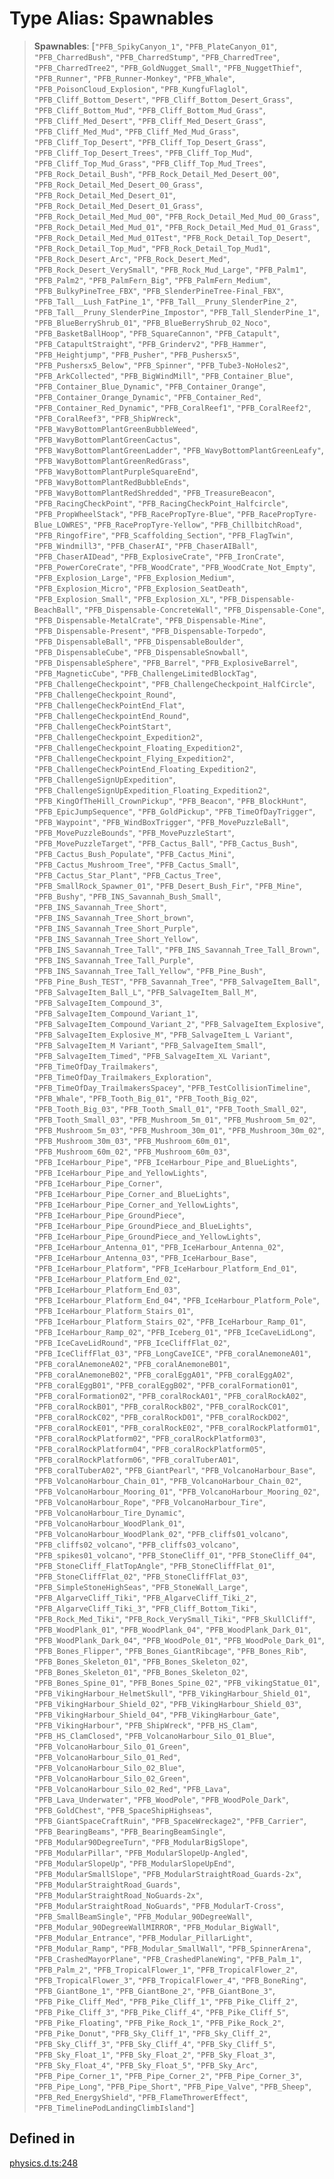 # Type Alias: Spawnables

> **Spawnables**: [`"PFB_SpikyCanyon_1"`, `"PFB_PlateCanyon_01"`, `"PFB_CharredBush"`, `"PFB_CharredStump"`, `"PFB_CharredTree"`, `"PFB_CharredTree2"`, `"PFB_GoldNugget_Small"`, `"PFB_NuggetThief"`, `"PFB_Runner"`, `"PFB_Runner-Monkey"`, `"PFB_Whale"`, `"PFB_PoisonCloud_Explosion"`, `"PFB_KungfuFlaglol"`, `"PFB_Cliff_Bottom_Desert"`, `"PFB_Cliff_Bottom_Desert_Grass"`, `"PFB_Cliff_Bottom_Mud"`, `"PFB_Cliff_Bottom_Mud_Grass"`, `"PFB_Cliff_Med_Desert"`, `"PFB_Cliff_Med_Desert_Grass"`, `"PFB_Cliff_Med_Mud"`, `"PFB_Cliff_Med_Mud_Grass"`, `"PFB_Cliff_Top_Desert"`, `"PFB_Cliff_Top_Desert_Grass"`, `"PFB_Cliff_Top_Desert_Trees"`, `"PFB_Cliff_Top_Mud"`, `"PFB_Cliff_Top_Mud_Grass"`, `"PFB_Cliff_Top_Mud_Trees"`, `"PFB_Rock_Detail_Bush"`, `"PFB_Rock_Detail_Med_Desert_00"`, `"PFB_Rock_Detail_Med_Desert_00_Grass"`, `"PFB_Rock_Detail_Med_Desert_01"`, `"PFB_Rock_Detail_Med_Desert_01_Grass"`, `"PFB_Rock_Detail_Med_Mud_00"`, `"PFB_Rock_Detail_Med_Mud_00_Grass"`, `"PFB_Rock_Detail_Med_Mud_01"`, `"PFB_Rock_Detail_Med_Mud_01_Grass"`, `"PFB_Rock_Detail_Med_Mud_01Test"`, `"PFB_Rock_Detail_Top_Desert"`, `"PFB_Rock_Detail_Top_Mud"`, `"PFB_Rock_Detail_Top_Mud1"`, `"PFB_Rock_Desert_Arc"`, `"PFB_Rock_Desert_Med"`, `"PFB_Rock_Desert_VerySmall"`, `"PFB_Rock_Mud_Large"`, `"PFB_Palm1"`, `"PFB_Palm2"`, `"PFB_PalmFern_Big"`, `"PFB_PalmFern_Medium"`, `"PFB_BulkyPineTree_FBX"`, `"PFB_SlenderPineTree-Final_FBX"`, `"PFB_Tall__Lush_FatPine_1"`, `"PFB_Tall__Pruny_SlenderPine_2"`, `"PFB_Tall__Pruny_SlenderPine_Impostor"`, `"PFB_Tall_SlenderPine_1"`, `"PFB_BlueBerryShrub_01"`, `"PFB_BlueBerryShrub_02_Noco"`, `"PFB_BasketBallHoop"`, `"PFB_SquareCannon"`, `"PFB_Catapult"`, `"PFB_CatapultStraight"`, `"PFB_Grinderv2"`, `"PFB_Hammer"`, `"PFB_Heightjump"`, `"PFB_Pusher"`, `"PFB_Pushersx5"`, `"PFB_Pushersx5_Below"`, `"PFB_Spinner"`, `"PFB_Tube3-NoHoles2"`, `"PFB_ArkCollected"`, `"PFB_BigWindMill"`, `"PFB_Container_Blue"`, `"PFB_Container_Blue_Dynamic"`, `"PFB_Container_Orange"`, `"PFB_Container_Orange_Dynamic"`, `"PFB_Container_Red"`, `"PFB_Container_Red_Dynamic"`, `"PFB_CoralReef1"`, `"PFB_CoralReef2"`, `"PFB_CoralReef3"`, `"PFB_ShipWreck"`, `"PFB_WavyBottomPlantGreenBubbleWeed"`, `"PFB_WavyBottomPlantGreenCactus"`, `"PFB_WavyBottomPlantGreenLadder"`, `"PFB_WavyBottomPlantGreenLeafy"`, `"PFB_WavyBottomPlantGreenRedGrass"`, `"PFB_WavyBottomPlantPurpleSquareEnd"`, `"PFB_WavyBottomPlantRedBubbleEnds"`, `"PFB_WavyBottomPlantRedShredded"`, `"PFB_TreasureBeacon"`, `"PFB_RacingCheckPoint"`, `"PFB_RacingCheckPoint_Halfcircle"`, `"PFB_PropWheelStack"`, `"PFB_RacePropTyre-Blue"`, `"PFB_RacePropTyre-Blue_LOWRES"`, `"PFB_RacePropTyre-Yellow"`, `"PFB_ChillbitchRoad"`, `"PFB_RingofFire"`, `"PFB_Scaffolding_Section"`, `"PFB_FlagTwin"`, `"PFB_Windmill3"`, `"PFB_ChaserAI"`, `"PFB_ChaserAIBall"`, `"PFB_ChaserAIDead"`, `"PFB_ExplosiveCrate"`, `"PFB_IronCrate"`, `"PFB_PowerCoreCrate"`, `"PFB_WoodCrate"`, `"PFB_WoodCrate_Not_Empty"`, `"PFB_Explosion_Large"`, `"PFB_Explosion_Medium"`, `"PFB_Explosion_Micro"`, `"PFB_Explosion_SeatDeath"`, `"PFB_Explosion_Small"`, `"PFB_Explosion_XL"`, `"PFB_Dispensable-BeachBall"`, `"PFB_Dispensable-ConcreteWall"`, `"PFB_Dispensable-Cone"`, `"PFB_Dispensable-MetalCrate"`, `"PFB_Dispensable-Mine"`, `"PFB_Dispensable-Present"`, `"PFB_Dispensable-Torpedo"`, `"PFB_DispensableBall"`, `"PFB_DispensableBoulder"`, `"PFB_DispensableCube"`, `"PFB_DispensableSnowball"`, `"PFB_DispensableSphere"`, `"PFB_Barrel"`, `"PFB_ExplosiveBarrel"`, `"PFB_MagneticCube"`, `"PFB_ChallengeLimitedBlockTag"`, `"PFB_ChallengeCheckpoint"`, `"PFB_ChallengeCheckpoint_HalfCircle"`, `"PFB_ChallengeCheckpoint_Round"`, `"PFB_ChallengeCheckPointEnd_Flat"`, `"PFB_ChallengeCheckpointEnd_Round"`, `"PFB_ChallengeCheckPointStart"`, `"PFB_ChallengeCheckpoint_Expedition2"`, `"PFB_ChallengeCheckpoint_Floating_Expedition2"`, `"PFB_ChallengeCheckpoint_Flying_Expedition2"`, `"PFB_ChallengeCheckPointEnd_Floating_Expedition2"`, `"PFB_ChallengeSignUpExpedition"`, `"PFB_ChallengeSignUpExpedition_Floating_Expedition2"`, `"PFB_KingOfTheHill_CrownPickup"`, `"PFB_Beacon"`, `"PFB_BlockHunt"`, `"PFB_EpicJumpSequence"`, `"PFB_GoldPickup"`, `"PFB_TimeOfDayTrigger"`, `"PFB_Waypoint"`, `"PFB_WindBoxTrigger"`, `"PFB_MovePuzzleBall"`, `"PFB_MovePuzzleBounds"`, `"PFB_MovePuzzleStart"`, `"PFB_MovePuzzleTarget"`, `"PFB_Cactus_Ball"`, `"PFB_Cactus_Bush"`, `"PFB_Cactus_Bush_Populate"`, `"PFB_Cactus_Mini"`, `"PFB_Cactus_Mushroom_Tree"`, `"PFB_Cactus_Small"`, `"PFB_Cactus_Star_Plant"`, `"PFB_Cactus_Tree"`, `"PFB_SmallRock_Spawner_01"`, `"PFB_Desert_Bush_Fir"`, `"PFB_Mine"`, `"PFB_Bushy"`, `"PFB_INS_Savannah_Bush_Small"`, `"PFB_INS_Savannah_Tree_Short"`, `"PFB_INS_Savannah_Tree_Short_brown"`, `"PFB_INS_Savannah_Tree_Short_Purple"`, `"PFB_INS_Savannah_Tree_Short_Yellow"`, `"PFB_INS_Savannah_Tree_Tall"`, `"PFB_INS_Savannah_Tree_Tall_Brown"`, `"PFB_INS_Savannah_Tree_Tall_Purple"`, `"PFB_INS_Savannah_Tree_Tall_Yellow"`, `"PFB_Pine_Bush"`, `"PFB_Pine_Bush_TEST"`, `"PFB_Savannah_Tree"`, `"PFB_SalvageItem_Ball"`, `"PFB_SalvageItem_Ball_L"`, `"PFB_SalvageItem_Ball_M"`, `"PFB_SalvageItem_Compound_3"`, `"PFB_SalvageItem_Compound_Variant_1"`, `"PFB_SalvageItem_Compound_Variant_2"`, `"PFB_SalvageItem_Explosive"`, `"PFB_SalvageItem_Explosive_M"`, `"PFB_SalvageItem_L Variant"`, `"PFB_SalvageItem_M Variant"`, `"PFB_SalvageItem_Small"`, `"PFB_SalvageItem_Timed"`, `"PFB_SalvageItem_XL Variant"`, `"PFB_TimeOfDay_Trailmakers"`, `"PFB_TimeOfDay_Trailmakers_Exploration"`, `"PFB_TimeOfDay_TrailmakersSpacey"`, `"PFB_TestCollisionTimeline"`, `"PFB_Whale"`, `"PFB_Tooth_Big_01"`, `"PFB_Tooth_Big_02"`, `"PFB_Tooth_Big_03"`, `"PFB_Tooth_Small_01"`, `"PFB_Tooth_Small_02"`, `"PFB_Tooth_Small_03"`, `"PFB_Mushroom_5m_01"`, `"PFB_Mushroom_5m_02"`, `"PFB_Mushroom_5m_03"`, `"PFB_Mushroom_30m_01"`, `"PFB_Mushroom_30m_02"`, `"PFB_Mushroom_30m_03"`, `"PFB_Mushroom_60m_01"`, `"PFB_Mushroom_60m_02"`, `"PFB_Mushroom_60m_03"`, `"PFB_IceHarbour_Pipe"`, `"PFB_IceHarbour_Pipe_and_BlueLights"`, `"PFB_IceHarbour_Pipe_and_YellowLights"`, `"PFB_IceHarbour_Pipe_Corner"`, `"PFB_IceHarbour_Pipe_Corner_and_BlueLights"`, `"PFB_IceHarbour_Pipe_Corner_and_YellowLights"`, `"PFB_IceHarbour_Pipe_GroundPiece"`, `"PFB_IceHarbour_Pipe_GroundPiece_and_BlueLights"`, `"PFB_IceHarbour_Pipe_GroundPiece_and_YellowLights"`, `"PFB_IceHarbour_Antenna_01"`, `"PFB_IceHarbour_Antenna_02"`, `"PFB_IceHarbour_Antenna_03"`, `"PFB_IceHarbour_Base"`, `"PFB_IceHarbour_Platform"`, `"PFB_IceHarbour_Platform_End_01"`, `"PFB_IceHarbour_Platform_End_02"`, `"PFB_IceHarbour_Platform_End_03"`, `"PFB_IceHarbour_Platform_End_04"`, `"PFB_IceHarbour_Platform_Pole"`, `"PFB_IceHarbour_Platform_Stairs_01"`, `"PFB_IceHarbour_Platform_Stairs_02"`, `"PFB_IceHarbour_Ramp_01"`, `"PFB_IceHarbour_Ramp_02"`, `"PFB_Iceberg_01"`, `"PFB_IceCaveLidLong"`, `"PFB_IceCaveLidRound"`, `"PFB_IceCliffFlat_02"`, `"PFB_IceCliffFlat_03"`, `"PFB_LongCaveICE"`, `"PFB_coralAnemoneA01"`, `"PFB_coralAnemoneA02"`, `"PFB_coralAnemoneB01"`, `"PFB_coralAnemoneB02"`, `"PFB_coralEggA01"`, `"PFB_coralEggA02"`, `"PFB_coralEggB01"`, `"PFB_coralEggB02"`, `"PFB_coralFormation01"`, `"PFB_coralFormation02"`, `"PFB_coralRockA01"`, `"PFB_coralRockA02"`, `"PFB_coralRockB01"`, `"PFB_coralRockB02"`, `"PFB_coralRockC01"`, `"PFB_coralRockC02"`, `"PFB_coralRockD01"`, `"PFB_coralRockD02"`, `"PFB_coralRockE01"`, `"PFB_coralRockE02"`, `"PFB_coralRockPlatform01"`, `"PFB_coralRockPlatform02"`, `"PFB_coralRockPlatform03"`, `"PFB_coralRockPlatform04"`, `"PFB_coralRockPlatform05"`, `"PFB_coralRockPlatform06"`, `"PFB_coralTuberA01"`, `"PFB_coralTuberA02"`, `"PFB_GiantPearl"`, `"PFB_VolcanoHarbour_Base"`, `"PFB_VolcanoHarbour_Chain_01"`, `"PFB_VolcanoHarbour_Chain_02"`, `"PFB_VolcanoHarbour_Mooring_01"`, `"PFB_VolcanoHarbour_Mooring_02"`, `"PFB_VolcanoHarbour_Rope"`, `"PFB_VolcanoHarbour_Tire"`, `"PFB_VolcanoHarbour_Tire_Dynamic"`, `"PFB_VolcanoHarbour_WoodPlank_01"`, `"PFB_VolcanoHarbour_WoodPlank_02"`, `"PFB_cliffs01_volcano"`, `"PFB_cliffs02_volcano"`, `"PFB_cliffs03_volcano"`, `"PFB_spikes01_volcano"`, `"PFB_StoneCliff_01"`, `"PFB_StoneCliff_04"`, `"PFB_StoneCliff_FlatTopAngle"`, `"PFB_StoneCliffFlat_01"`, `"PFB_StoneCliffFlat_02"`, `"PFB_StoneCliffFlat_03"`, `"PFB_SimpleStoneHighSeas"`, `"PFB_StoneWall_Large"`, `"PFB_AlgarveCliff_Tiki"`, `"PFB_AlgarveCliff_Tiki_2"`, `"PFB_AlgarveCliff_Tiki_3"`, `"PFB_Cliff_Bottom_Tiki"`, `"PFB_Rock_Med_Tiki"`, `"PFB_Rock_VerySmall_Tiki"`, `"PFB_SkullCliff"`, `"PFB_WoodPlank_01"`, `"PFB_WoodPlank_04"`, `"PFB_WoodPlank_Dark_01"`, `"PFB_WoodPlank_Dark_04"`, `"PFB_WoodPole_01"`, `"PFB_WoodPole_Dark_01"`, `"PFB_Bones_Flipper"`, `"PFB_Bones_GiantRibcage"`, `"PFB_Bones_Rib"`, `"PFB_Bones_Skeleton_01"`, `"PFB_Bones_Skeleton_02"`, `"PFB_Bones_Skeleton_01"`, `"PFB_Bones_Skeleton_02"`, `"PFB_Bones_Spine_01"`, `"PFB_Bones_Spine_02"`, `"PFB_vikingStatue_01"`, `"PFB_VikingHarbour_HelmetSkull"`, `"PFB_VikingHarbour_Shield_01"`, `"PFB_VikingHarbour_Shield_02"`, `"PFB_VikingHarbour_Shield_03"`, `"PFB_VikingHarbour_Shield_04"`, `"PFB_VikingHarbour_Gate"`, `"PFB_VikingHarbour"`, `"PFB_ShipWreck"`, `"PFB_HS_Clam"`, `"PFB_HS_ClamClosed"`, `"PFB_VolcanoHarbour_Silo_01_Blue"`, `"PFB_VolcanoHarbour_Silo_01_Green"`, `"PFB_VolcanoHarbour_Silo_01_Red"`, `"PFB_VolcanoHarbour_Silo_02_Blue"`, `"PFB_VolcanoHarbour_Silo_02_Green"`, `"PFB_VolcanoHarbour_Silo_02_Red"`, `"PFB_Lava"`, `"PFB_Lava_Underwater"`, `"PFB_WoodPole"`, `"PFB_WoodPole_Dark"`, `"PFB_GoldChest"`, `"PFB_SpaceShipHighseas"`, `"PFB_GiantSpaceCraftRuin"`, `"PFB_SpaceWreckage2"`, `"PFB_Carrier"`, `"PFB_BearingBeams"`, `"PFB_BearingBeamSingle"`, `"PFB_Modular90DegreeTurn"`, `"PFB_ModularBigSlope"`, `"PFB_ModularPillar"`, `"PFB_ModularSlopeUp-Angled"`, `"PFB_ModularSlopeUp"`, `"PFB_ModularSlopeUpEnd"`, `"PFB_ModularSmallSlope"`, `"PFB_ModularStraightRoad_Guards-2x"`, `"PFB_ModularStraightRoad_Guards"`, `"PFB_ModularStraightRoad_NoGuards-2x"`, `"PFB_ModularStraightRoad_NoGuards"`, `"PFB_ModularT-Cross"`, `"PFB_SmallBeamSingle"`, `"PFB_Modular_90DegreeWall"`, `"PFB_Modular_90DegreeWallMIRROR"`, `"PFB_Modular_BigWall"`, `"PFB_Modular_Entrance"`, `"PFB_Modular_PillarLight"`, `"PFB_Modular_Ramp"`, `"PFB_Modular_SmallWall"`, `"PFB_SpinnerArena"`, `"PFB_CrashedMayorPlane"`, `"PFB_CrashedPlaneWing"`, `"PFB_Palm_1"`, `"PFB_Palm_2"`, `"PFB_TropicalFlower_1"`, `"PFB_TropicalFlower_2"`, `"PFB_TropicalFlower_3"`, `"PFB_TropicalFlower_4"`, `"PFB_BoneRing"`, `"PFB_GiantBone_1"`, `"PFB_GiantBone_2"`, `"PFB_GiantBone_3"`, `"PFB_Pike_Cliff_Med"`, `"PFB_Pike_Cliff_1"`, `"PFB_Pike_Cliff_2"`, `"PFB_Pike_Cliff_3"`, `"PFB_Pike_Cliff_4"`, `"PFB_Pike_Cliff_5"`, `"PFB_Pike_Floating"`, `"PFB_Pike_Rock_1"`, `"PFB_Pike_Rock_2"`, `"PFB_Pike_Donut"`, `"PFB_Sky_Cliff_1"`, `"PFB_Sky_Cliff_2"`, `"PFB_Sky_Cliff_3"`, `"PFB_Sky_Cliff_4"`, `"PFB_Sky_Cliff_5"`, `"PFB_Sky_Float_1"`, `"PFB_Sky_Float_2"`, `"PFB_Sky_Float_3"`, `"PFB_Sky_Float_4"`, `"PFB_Sky_Float_5"`, `"PFB_Sky_Arc"`, `"PFB_Pipe_Corner_1"`, `"PFB_Pipe_Corner_2"`, `"PFB_Pipe_Corner_3"`, `"PFB_Pipe_Long"`, `"PFB_Pipe_Short"`, `"PFB_Pipe_Valve"`, `"PFB_Sheep"`, `"PFB_Red_EnergyShield"`, `"PFB_FlameThrowerEffect"`, `"PFB_TimelinePodLandingClimbIsland"`]

## Defined in

[physics.d.ts:248](https://github.com/trailtypes/trailtypes/blob/d937f1d958c278d7992fcdc0bff4efed599850d4/types/physics.d.ts#L248)
